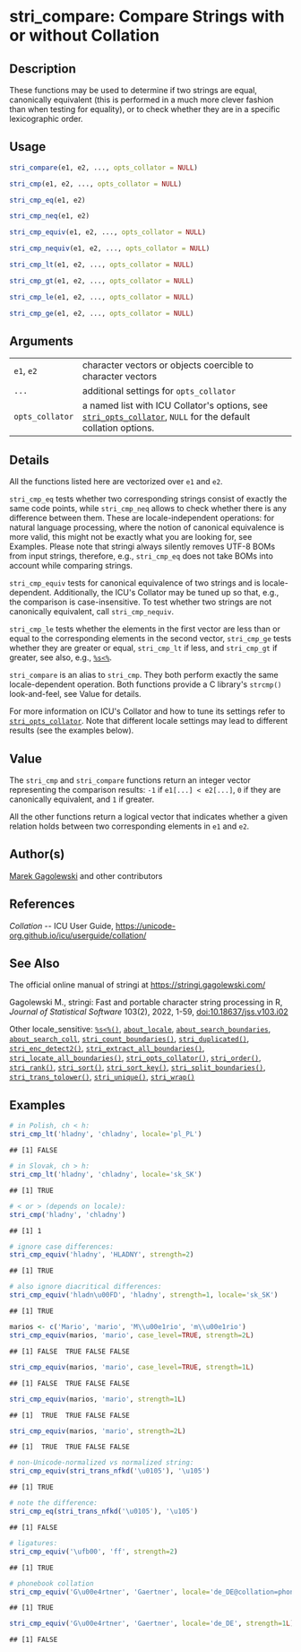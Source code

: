 # stri_compare: Compare Strings with or without Collation

## Description

These functions may be used to determine if two strings are equal, canonically equivalent (this is performed in a much more clever fashion than when testing for equality), or to check whether they are in a specific lexicographic order.

## Usage

``` r
stri_compare(e1, e2, ..., opts_collator = NULL)

stri_cmp(e1, e2, ..., opts_collator = NULL)

stri_cmp_eq(e1, e2)

stri_cmp_neq(e1, e2)

stri_cmp_equiv(e1, e2, ..., opts_collator = NULL)

stri_cmp_nequiv(e1, e2, ..., opts_collator = NULL)

stri_cmp_lt(e1, e2, ..., opts_collator = NULL)

stri_cmp_gt(e1, e2, ..., opts_collator = NULL)

stri_cmp_le(e1, e2, ..., opts_collator = NULL)

stri_cmp_ge(e1, e2, ..., opts_collator = NULL)
```

## Arguments

|  |  |
|----|----|
| `e1`, `e2` | character vectors or objects coercible to character vectors |
| `...` | additional settings for `opts_collator` |
| `opts_collator` | a named list with <span class="pkg">ICU</span> Collator\'s options, see [`stri_opts_collator`](stri_opts_collator.md), `NULL` for the default collation options. |

## Details

All the functions listed here are vectorized over `e1` and `e2`.

`stri_cmp_eq` tests whether two corresponding strings consist of exactly the same code points, while `stri_cmp_neq` allows to check whether there is any difference between them. These are locale-independent operations: for natural language processing, where the notion of canonical equivalence is more valid, this might not be exactly what you are looking for, see Examples. Please note that <span class="pkg">stringi</span> always silently removes UTF-8 BOMs from input strings, therefore, e.g., `stri_cmp_eq` does not take BOMs into account while comparing strings.

`stri_cmp_equiv` tests for canonical equivalence of two strings and is locale-dependent. Additionally, the <span class="pkg">ICU</span>\'s Collator may be tuned up so that, e.g., the comparison is case-insensitive. To test whether two strings are not canonically equivalent, call `stri_cmp_nequiv`.

`stri_cmp_le` tests whether the elements in the first vector are less than or equal to the corresponding elements in the second vector, `stri_cmp_ge` tests whether they are greater or equal, `stri_cmp_lt` if less, and `stri_cmp_gt` if greater, see also, e.g., [`%s<%`](+25s+3C+25.md).

`stri_compare` is an alias to `stri_cmp`. They both perform exactly the same locale-dependent operation. Both functions provide a C library\'s `strcmp()` look-and-feel, see Value for details.

For more information on <span class="pkg">ICU</span>\'s Collator and how to tune its settings refer to [`stri_opts_collator`](stri_opts_collator.md). Note that different locale settings may lead to different results (see the examples below).

## Value

The `stri_cmp` and `stri_compare` functions return an integer vector representing the comparison results: `-1` if `e1[...] < e2[...]`, `0` if they are canonically equivalent, and `1` if greater.

All the other functions return a logical vector that indicates whether a given relation holds between two corresponding elements in `e1` and `e2`.

## Author(s)

[Marek Gagolewski](https://www.gagolewski.com/) and other contributors

## References

*Collation* -- ICU User Guide, <https://unicode-org.github.io/icu/userguide/collation/>

## See Also

The official online manual of <span class="pkg">stringi</span> at <https://stringi.gagolewski.com/>

Gagolewski M., <span class="pkg">stringi</span>: Fast and portable character string processing in R, *Journal of Statistical Software* 103(2), 2022, 1-59, [doi:10.18637/jss.v103.i02](https://doi.org/10.18637/jss.v103.i02)

Other locale_sensitive: [`%s<%()`](+25s+3C+25.md), [`about_locale`](about_locale.md), [`about_search_boundaries`](about_search_boundaries.md), [`about_search_coll`](about_search_coll.md), [`stri_count_boundaries()`](stri_count_boundaries.md), [`stri_duplicated()`](stri_duplicated.md), [`stri_enc_detect2()`](stri_enc_detect2.md), [`stri_extract_all_boundaries()`](stri_extract_boundaries.md), [`stri_locate_all_boundaries()`](stri_locate_boundaries.md), [`stri_opts_collator()`](stri_opts_collator.md), [`stri_order()`](stri_order.md), [`stri_rank()`](stri_rank.md), [`stri_sort()`](stri_sort.md), [`stri_sort_key()`](stri_sort_key.md), [`stri_split_boundaries()`](stri_split_boundaries.md), [`stri_trans_tolower()`](stri_trans_casemap.md), [`stri_unique()`](stri_unique.md), [`stri_wrap()`](stri_wrap.md)

## Examples




``` r
# in Polish, ch < h:
stri_cmp_lt('hladny', 'chladny', locale='pl_PL')
```

```
## [1] FALSE
```

``` r
# in Slovak, ch > h:
stri_cmp_lt('hladny', 'chladny', locale='sk_SK')
```

```
## [1] TRUE
```

``` r
# < or > (depends on locale):
stri_cmp('hladny', 'chladny')
```

```
## [1] 1
```

``` r
# ignore case differences:
stri_cmp_equiv('hladny', 'HLADNY', strength=2)
```

```
## [1] TRUE
```

``` r
# also ignore diacritical differences:
stri_cmp_equiv('hladn\u00FD', 'hladny', strength=1, locale='sk_SK')
```

```
## [1] TRUE
```

``` r
marios <- c('Mario', 'mario', 'M\\u00e1rio', 'm\\u00e1rio')
stri_cmp_equiv(marios, 'mario', case_level=TRUE, strength=2L)
```

```
## [1] FALSE  TRUE FALSE FALSE
```

``` r
stri_cmp_equiv(marios, 'mario', case_level=TRUE, strength=1L)
```

```
## [1] FALSE  TRUE FALSE FALSE
```

``` r
stri_cmp_equiv(marios, 'mario', strength=1L)
```

```
## [1]  TRUE  TRUE FALSE FALSE
```

``` r
stri_cmp_equiv(marios, 'mario', strength=2L)
```

```
## [1]  TRUE  TRUE FALSE FALSE
```

``` r
# non-Unicode-normalized vs normalized string:
stri_cmp_equiv(stri_trans_nfkd('\u0105'), '\u105')
```

```
## [1] TRUE
```

``` r
# note the difference:
stri_cmp_eq(stri_trans_nfkd('\u0105'), '\u105')
```

```
## [1] FALSE
```

``` r
# ligatures:
stri_cmp_equiv('\ufb00', 'ff', strength=2)
```

```
## [1] TRUE
```

``` r
# phonebook collation
stri_cmp_equiv('G\u00e4rtner', 'Gaertner', locale='de_DE@collation=phonebook', strength=1L)
```

```
## [1] TRUE
```

``` r
stri_cmp_equiv('G\u00e4rtner', 'Gaertner', locale='de_DE', strength=1L)
```

```
## [1] FALSE
```
